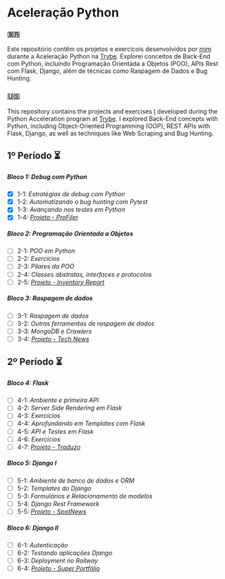 # Aceleração Python

### 🇧🇷

Este repositório contêm os projetos e exercícois desenvolvidos por [mim](https://www.linkedin.com/in/coelhoreinaldo/) durante a Aceleração Python na [Trybe](https://www.betrybe.com/). Explorei conceitos de Back-End com Python, incluindo Programação Orientada a Objetos (POO), APIs Rest com Flask, Django, além de técnicas como Raspagem de Dados e Bug Hunting.

### 🇺🇸

This repository contains the projects and exercises [I](https://www.linkedin.com/in/coelhoreinaldo/) developed during the Python Acceleration program at [Trybe](https://www.betrybe.com/). I explored Back-End concepts with Python, including Object-Oriented Programming (OOP), REST APIs with Flask, Django, as well as techniques like Web Scraping and Bug Hunting.

## 1º Período ⏳

##### Bloco 1: Debug com Python

- [X] 1-1: _Estratégias de debug com Python_
- [X] 1-2: _Automatizando o bug hunting com Pytest_
- [X] 1-3: _Avançando nos testes em Python_
- [X] 1-4: _[Projeto - ProFiler](https://github.com/coelhoreinaldo/pro-filer)_

##### Bloco 2: Programação Orientada a Objetos

- [ ] 2-1: _POO em Python_
- [ ] 2-2: _Exercícios_
- [ ] 2-3: _Pilares da POO_
- [ ] 2-4: _Classes abstratas, interfaces e protocolos_
- [ ] 2-5: _[Projeto - Inventory Report](#)_

##### Bloco 3: Raspagem de dados

- [ ] 3-1: _Raspagem de dados_
- [ ] 3-2: _Outras ferramentas de raspagem de dados_
- [ ] 3-3: _MongoDB e Crawlers_
- [ ] 3-4: _[Projeto - Tech News](#)_

## 2º Período ⏳

##### Bloco 4: Flask

- [ ] 4-1: _Ambiente e primeira API_
- [ ] 4-2: _Server Side Rendering em Flask_
- [ ] 4-3: _Exercícios_
- [ ] 4-4: _Aprofundando em Templates com Flask_
- [ ] 4-5: _API e Testes em Flask_
- [ ] 4-6: _Exercícios_
- [ ] 4-7: _[Projeto - Traduzo](#)_

##### Bloco 5: Django I

- [ ] 5-1: _Ambiente de banco de dados e ORM_
- [ ] 5-2: _Templates do Django_
- [ ] 5-3: _Formulários e Relacionamento de modelos_
- [ ] 5-4: _Django Rest Framework_
- [ ] 5-5: _[Projeto - SpotNews](#)_

##### Bloco 6: Django II

- [ ] 6-1: _Autenticação_
- [ ] 6-2: _Testando aplicações Django_
- [ ] 6-3: _Deployment no Railway_
- [ ] 6-4: _[Projeto - Super Portfólio](#)_
